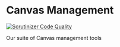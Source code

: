 # Canvas Management

[![Scrutinizer Code Quality](https://scrutinizer-ci.com/g/smtech/canvas-management/badges/quality-score.png?b=master)](https://scrutinizer-ci.com/g/smtech/canvas-management/?branch=master)

Our suite of Canvas management tools
